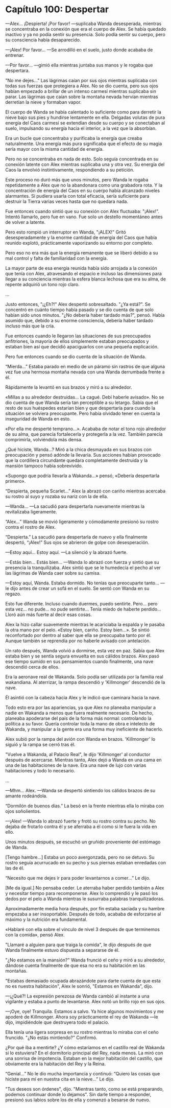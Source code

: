 
# Capítulo 100: Despertar


—Alex... ¡Despierta! ¡Por favor! —suplicaba Wanda desesperada, mientras se concentraba en la conexión que era el cuerpo de Alex. Se había quedado inactivo y ya no podía sentir su presencia. Solo podía sentir su cuerpo, pero su consciencia había desaparecido.

—¡Alex! Por favor... —Se arrodilló en el suelo, justo donde acababa de entrenar.

—Por favor… —gimió ella mientras juntaba sus manos y le rogaba que despertara.

"No me dejes..." Las lágrimas caían por sus ojos mientras suplicaba con todas sus fuerzas que protegiera a Alex. No se dio cuenta, pero sus ojos habían empezado a brillar de un intenso carmesí mientras suplicaba sin parar. Las lágrimas que caían sobre la montaña nevada hervían mientras derretían la nieve y formaban vapor.

El cuerpo de Wanda se había calentado lo suficiente como para derretir la nieve bajo sus pies y hundirse lentamente en ella. Delgadas volutas de pura energía del Caos carmesí se extendían desde su cuerpo y se conectaban al suelo, impulsando su energía hacia el interior, a la vez que la absorbían.

Era un bucle que concentraba y purificaba la energía que creaba naturalmente. Una energía más pura significaba que el efecto de su magia sería mayor con la misma cantidad de energía.

Pero no se concentraba en nada de esto. Solo seguía concentrada en su conexión latente con Alex mientras suplicaba una y otra vez. Su energía del Caos la envolvió instintivamente, respondiendo a su petición.

Este proceso no duró más que unos minutos, pero Wanda le rogaba repetidamente a Alex que no la abandonara como una grabadora rota. Y la concentración de energía del Caos en su cuerpo había alcanzado niveles alarmantes. Si pudiera usarla con total eficacia, sería suficiente para destruir la Tierra varias veces hasta que no quedara nada.

Fue entonces cuando sintió que su conexión con Alex fluctuaba: "¡Alex!". Intentó llamarlo, pero fue en vano. Fue solo un destello momentáneo antes de volver a latente.

Pero esto rompió un interruptor en Wanda, "¡ALEX!" Gritó desesperadamente y la enorme cantidad de energía del Caos que había reunido explotó, prácticamente vaporizando su entorno por completo.

Pero eso no era más que la energía remanente que se liberó debido a su mal control y falta de familiaridad con la energía.

La mayor parte de esa energía reunida había sido arrojada a la conexión que tenía con Alex, atravesando el espacio e incluso las dimensiones para llegar a su conciencia mientras la esfera blanca lechosa que era su alma, de repente adquirió un tono rojo claro.

…

Justo entonces, "¡¿Eh?!" Alex despertó sobresaltado. "¿Ya está?". Se concentró en cuánto tiempo había pasado y se dio cuenta de que solo habían sido unos minutos. "¿No debería haber tardado más?", pensó. Había asumido que, debido a su enorme consciencia, debería haber tardado incluso más que la cría.

Fue entonces cuando le llegaron las situaciones de sus preocupados anfitriones, la mayoría de ellos simplemente estaban preocupados y estaban bien así que decidió apaciguarlos con una pequeña explicación.

Pero fue entonces cuando se dio cuenta de la situación de Wanda.

“Mierda…” Estaba parado en medio de un páramo sin rastros de que alguna vez fue una hermosa montaña nevada con una Wanda derrumbada frente a él.

Rápidamente la levantó en sus brazos y miró a su alrededor.

«Millas a su alrededor destruidas... La cagué. Debí haberle avisado». No se dio cuenta de que Wanda sería tan perceptible a su letargo. Sabía que el resto de sus huéspedes estarían bien y que despertaría para cuando la situación se volviera preocupante. Pero había olvidado tener en cuenta la inseguridad de Wanda en esto.

«Por ella me desperté temprano...». Acababa de notar el tono rojo alrededor de su alma, que parecía fortalecerla y protegerla a la vez. También parecía comprimirla, volviéndola más densa.

¿Qué hiciste, Wanda...? Miró a la chica desmayada en sus brazos con preocupación y pensó adónde la llevaría. Sus acciones habían provocado que la cordillera circundante quedara completamente destruida y la mansión tampoco había sobrevivido.

«Supongo que podría llevarla a Wakanda…» pensó, «Debería despertarla primero».

“Despierta, pequeña Scarlet…” Alex la abrazó con cariño mientras acercaba su rostro al suyo y rozaba su nariz con la de ella.

—Wanda… —La sacudió para despertarla nuevamente mientras la revitalizaba ligeramente.

“Alex…” Wanda se movió ligeramente y cómodamente presionó su rostro contra el rostro de Alex.

“Despierta.” La sacudió para despertarla de nuevo y ella finalmente despertó, “¡Alex!” Sus ojos se abrieron de golpe con desesperación.

—Estoy aquí... Estoy aquí. —La silenció y la abrazó fuerte.

—Estás bien... Estás bien... —Wanda lo abrazó con fuerza y ​​sintió que su presencia la tranquilizaba. Alex sintió que se le humedecía el pecho al ver las lágrimas de Wanda caer sobre su camisa.

—Estoy aquí, Wanda. Estaba dormido. No tenías que preocuparte tanto... —le dijo antes de crear un sofá en el suelo. Se sentó con Wanda en su regazo.

Esto fue diferente. Incluso cuando duermes, puedo sentirte. Pero... pero esta vez... no pude... no pude sentirte... Tenía miedo de haberte perdido... Lloró aún más fuerte al decir esas cosas.

Alex la hizo callar suavemente mientras le acariciaba la espalda y le pasaba la otra mano por el pelo. «Estoy bien, cariño. Estoy bien...». Se sintió reconfortado por dentro al saber que ella se preocupaba tanto por él. Aunque también se reprendía por no haberle avisado con antelación.

Un rato después, Wanda volvió a dormirse, esta vez en paz. Sabía que Alex estaba bien y se sentía segura envuelta en sus cálidos brazos. Alex pasó ese tiempo sumido en sus pensamientos cuando finalmente, una nave descendió cerca de ellos.

Era la aeronave real de Wakanda. Solo podía ser utilizada por la familia real wakandiana. Al aterrizar, la rampa descendió y 'Killmonger' descendió de la nave.

Él asintió con la cabeza hacia Alex y le indicó que caminara hacia la nave. 

Todo esto era por las apariencias, ya que Alex no planeaba manipular a nadie en Wakanda a menos que fuera realmente necesario. De hecho, planeaba apoderarse del país de la forma más normal: controlando la política a su favor. Quería controlar toda la mano de obra e intelecto de Wakanda, y manipular a la gente era una forma muy ineficiente de hacerlo.

Alex subió por la rampa del avión con Wanda en brazos. 'Killmonger' lo siguió y la rampa se cerró tras él.

"Vuelve a Wakanda, al Palacio Real", le dijo 'Killmonger' al conductor después de acercarse. Mientras tanto, Alex dejó a Wanda en una cama en una de las habitaciones de la nave. Era una nave de lujo con varias habitaciones y todo lo necesario.

…

—Mhm… Alex. —Wanda se despertó sintiendo los cálidos brazos de su amante rodeándola.

“Dormilón de buenos días.” La besó en la frente mientras ella lo miraba con ojos soñolientos.

—¡Alex! —Wanda lo abrazó fuerte y frotó su rostro contra su pecho. No dejaba de frotarlo contra él y se aferraba a él como si le fuera la vida en ello.

Unos minutos después, se escuchó un gruñido proveniente del estómago de Wanda.

[Tengo hambre…] Estaba un poco avergonzada, pero no se detuvo. Su rostro seguía acurrucado en su pecho y sus piernas estaban enredadas con las de él.

“Necesito que me dejes ir para poder levantarnos a comer…” Le dijo.

[Me da igual.] No pensaba ceder. Le aterraba haber perdido también a Alex y necesitar tiempo para recomponerse. Alex lo comprendió y le pasó los dedos por el pelo a Wanda mientras le susurraba palabras tranquilizadoras.

Aproximadamente media hora después, por fin estaba saciada y su hambre empezaba a ser insoportable. Después de todo, acababa de esforzarse al máximo y la nutrición era fundamental.

«Hablaré con ella sobre el vínculo de nivel 3 después de que terminemos con la comida», pensó Alex.

"Llamaré a alguien para que traiga la comida", le dijo después de que Wanda finalmente estuvo dispuesta a separarse de él.

"¿No estamos en la mansión?" Wanda frunció el ceño y miró a su alrededor, dándose cuenta finalmente de que esa no era su habitación en las montañas.

"Estabas demasiado ocupada abrazándote para darte cuenta de que esta no es nuestra habitación", Alex le sonrió, "Estamos en Wakanda", dijo.

—¡¿Qué?! La expresión perezosa de Wanda cambió al instante a una vigilante y estaba a punto de levantarse. Alex notó un brillo rojo en sus ojos.

—¡Oye, oye! Tranquila. Estamos a salvo. Ya hice algunos movimientos y me apoderé de Killmonger. Ahora soy prácticamente el rey de Wakanda —le dijo, impidiéndole que destruyera todo el palacio.

Ella tenía una ligera sorpresa en su rostro mientras lo miraba con el ceño fruncido. "¿No estás mintiendo?" Confirmó.

¿Por qué iba a mentirte? ¿Y cómo estaríamos en el castillo real de Wakanda si lo estuviera? En el dormitorio principal del Rey, nada menos. La miró con una sonrisa de impotencia. Estaban en la mejor habitación del castillo, que obviamente era la habitación del Rey y la Reina. 

“Genial…” No le dio mucha importancia y continuó: “Quiero las cosas que hiciste para mí en nuestra cita en la nieve…” Le dijo.

"Tus deseos son órdenes", dijo. "Mientras tanto, como se está preparando, podemos continuar donde lo dejamos". Sin darle tiempo a responder, presionó sus labios sobre los de ella y comenzó a besarse de nuevo.
